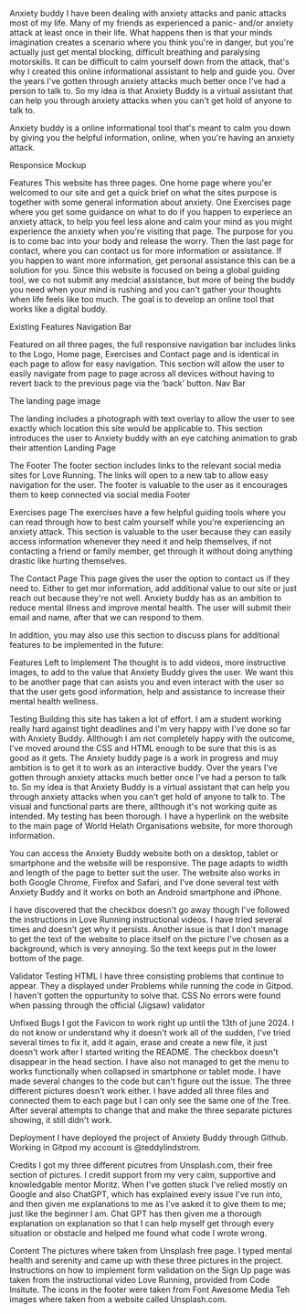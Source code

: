 Anxiety buddy
I have been dealing with anxiety attacks and panic attacks most of my life. Many of my friends as experienced a panic- and/or anxiety attack at least once in their life. What happens then is that your minds imagination creates a scenario where you think you're in danger, but you're actually just get mental blocking, difficult breathing and paralysing motorskills. It can be difficult to calm yourself down from the attack, that's why I created this online informational assistant to help and guide you. Over the years I've gotten through anxiety attacks much better once I've had a person to talk to. So my idea is that Anxiety Buddy is a virtual assistant that can help you through anxiety attacks when you can't get hold of anyone to talk to.

Anxiety buddy is a online informational tool that's meant to calm you down by giving you the helpful information, online, when you're having an anxiety attack.

Responsice Mockup

Features
This website has three pages. One home page where you'er welcomed to our site and get a quick brief on what the sites purpose is together with some general information about anxiety. One Exercises page where you get some guidance on what to do if you happen to experiece an anxiety attack, to help you feel less alone and calm your mind as you might experience the anxiety when you're visiting that page. The purpose for you is to come bac into your body and release the worry. Then the last page for contact, where you can contact us for more information or assistance. If you happen to want more information, get personal assistance this can be a solution for you. Since this website is focused on being a global guiding tool, we co not submit any medcial assistance, but more of being the buddy you need when your mind is rushing and you can't gather your thoughts when life feels like too much. The goal is to develop an online tool that works like a digital buddy.

Existing Features
Navigation Bar

Featured on all three pages, the full responsive navigation bar includes links to the Logo, Home page, Exercises and Contact page and is identical in each page to allow for easy navigation.
This section will allow the user to easily navigate from page to page across all devices without having to revert back to the previous page via the ‘back’ button.
Nav Bar

The landing page image

The landing includes a photograph with text overlay to allow the user to see exactly which location this site would be applicable to.
This section introduces the user to Anxiety buddy with an eye catching animation to grab their attention
Landing Page

The Footer
The footer section includes links to the relevant social media sites for Love Running. The links will open to a new tab to allow easy navigation for the user.
The footer is valuable to the user as it encourages them to keep connected via social media
Footer

Exercises page
The exercises have a few helpful guiding tools where you can read through how to best calm yourself while you're experiencing an anxiety attack. This section is valuable to the user because they can easily access information whenever they need it and help themselves, if not contacting a friend or family member, get through it without doing anything drastic like hurting themselves. 

The Contact Page
This page gives the user the option to contact us if they need to. Either to get mor information, add additional value to our site or just reach out because they're not well. Anxiety buddy has as an ambition to reduce mental illness and improve mental health. The user will submit their email and name, after that we can respond to them.

In addition, you may also use this section to discuss plans for additional features to be implemented in the future:

Features Left to Implement
The thought is to add videos, more instructive images, to add to the value that Anxiety Buddy gives the user. We want this to be another page that can asists you and even interact with the user so that the user gets good information, help and assistance to increase their mental health wellness.

Testing
Building this site has taken a lot of effort. I am a student working really hard against tight deadlines and I'm very happy with I've done so far with Anxiety Buddy. Allthough I am not completely happy with the outcome, I've moved around the CSS and HTML enough to be sure that this is as good as it gets. The Anxiety buddy page is a work in progress and muy ambition is to get it to work as an interactive buddy. Over the years I've gotten through anxiety attacks much better once I've had a person to talk to. So my idea is that Anxiety Buddy is a virtual assistant that can help you through anxiety attacks when you can't get hold of anyone to talk to.
The visual and functional parts are there, allthough it's not working quite as intended. My testing has been thorough. I have a hyperlink on the website to the main page of World Helath Organisations website, for more thorough information. 

You can access the Anxiety Buddy website both on a desktop, tablet or smartphone and the website will be responsive. The page adapts to width and length of the page to better suit the user. The website also works in both Google Chrome, Firefox and Safari, and I've done several test with Anxiety Buddy and it works on both an Android smartphone and iPhone. 

I have discovered that the checkbox doesn't go away though I've followed the instructions in Love Running instructional videos. I have tried several times and doesn't get why it persists. 
Another issue is that I don't manage to get the text of the website to place itself on the picture I've chosen as a background, which is very annoying. So the text keeps put in the lower bottom of the page. 

Validator Testing
HTML
I have three consisting problems that continue to appear. They a displayed under Problems while running the code in Gitpod. I haven't gotten the oppurtunity to solve that. 
CSS
No errors were found when passing through the official (Jigsaw) validator
 
Unfixed Bugs
I got the Favicon to work right up until the 13th of june 2024. I do not know or understand why it doesn't work all of the sudden, I've tried several times to fix it, add it again, erase and create a new file, it just doesn't work after I started writing the README.
The checkbox doesn't disappear in the head section.
I have also not managed to get the menu to works functionally when collapsed in smartphone or tablet mode. I have made several changes to the code but can't figure out the issue. 
The three different pictures doesn't work either. I have added all three files and connected them to each page but I can only see the same one of the Tree. After several attempts to change that and make the three separate pictures showing, it still didn't work. 

Deployment
I have deployed the project of Anxiety Buddy through Github. Working in Gitpod my account is @teddylindstrom. 

Credits
I got my three different picutres from Unsplash.com, their free section of pictures. I credit support from my very calm, supportive and knowledgable mentor Moritz. When I've gotten stuck I've relied mostly on Google and also ChatGPT, which has explained every issue I've run into, and then given me explanations to me as I've asked it to give them to me; just like the beginner I am. Chat GPT has then given me a thorough explanation on explanation so that I can help myself get through every situation or obstacle and helped me found what code I wrote wrong.

Content
The pictures where taken from Unsplash free page. I typed mental health and serenity and came up with these three pictures in the project. 
Instructions on how to implement form validation on the Sign Up page was taken from the instructional video Love Running, provided from Code Insitute.
The icons in the footer were taken from Font Awesome
Media
Teh images where taken from a website called Unsplash.com.
